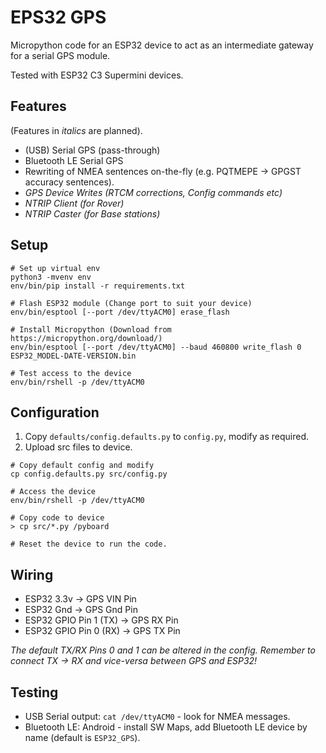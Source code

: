 # EPS32 GPS

Micropython code for an ESP32 device to act as an intermediate gateway for a serial GPS module.

Tested with ESP32 C3 Supermini devices.

## Features

(Features in _italics_ are planned).

* (USB) Serial GPS (pass-through)
* Bluetooth LE Serial GPS
* Rewriting of NMEA sentences on-the-fly (e.g. PQTMEPE -> GPGST accuracy sentences).
* _GPS Device Writes (RTCM corrections, Config commands etc)_
* _NTRIP Client (for Rover)_
* _NTRIP Caster (for Base stations)_

## Setup

```
# Set up virtual env
python3 -mvenv env
env/bin/pip install -r requirements.txt

# Flash ESP32 module (Change port to suit your device)
env/bin/esptool [--port /dev/ttyACM0] erase_flash

# Install Micropython (Download from https://micropython.org/download/)
env/bin/esptool [--port /dev/ttyACM0] --baud 460800 write_flash 0 ESP32_MODEL-DATE-VERSION.bin

# Test access to the device
env/bin/rshell -p /dev/ttyACM0
```

## Configuration

1. Copy `defaults/config.defaults.py` to `config.py`, modify as required.
2. Upload src files to device.

```
# Copy default config and modify
cp config.defaults.py src/config.py

# Access the device
env/bin/rshell -p /dev/ttyACM0

# Copy code to device
> cp src/*.py /pyboard

# Reset the device to run the code.
```

## Wiring

* ESP32 3.3v -> GPS VIN Pin
* ESP32 Gnd -> GPS Gnd Pin
* ESP32 GPIO Pin 1 (TX) -> GPS RX Pin
* ESP32 GPIO Pin 0 (RX) -> GPS TX Pin

_The default TX/RX Pins 0 and 1 can be altered in the config. Remember to connect TX -> RX and vice-versa between GPS and ESP32!_

## Testing

* USB Serial output: `cat /dev/ttyACM0` - look for NMEA messages.
* Bluetooth LE: Android - install SW Maps, add Bluetooth LE device by name (default is `ESP32_GPS`).

